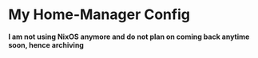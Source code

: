 # My Home-Manager Config

**I am not using NixOS anymore and do not plan on coming back anytime soon, hence archiving**

